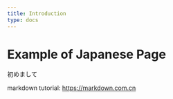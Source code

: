 ```yaml
---
title: Introduction
type: docs
---
```


# Example of Japanese Page

初めまして

markdown tutorial: https://markdown.com.cn